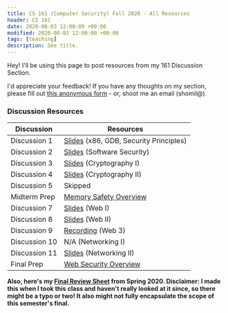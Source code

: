 ```yaml
---
title: CS 161 (Computer Security) Fall 2020 - All Resources 
header: CS 161
date: 2020-08-03 12:00:00 +00:00
modified: 2020-08-03 12:00:00 +00:00
tags: [teaching]
description: See title.
---
```


Hey! I'll be using this page to post resources from my 161 Discussion Section.

I'd appreciate your feedback! If you have any thoughts on my section, please fill out [this anonymous form](https://airtable.com/shr762qgTwjZPiTtE) - or, shoot me an email (shomil@).

### Discussion Resources

| Discussion    | Resources                                                    |
| ------------- | ------------------------------------------------------------ |
| Discussion 1  | [Slides](https://docs.google.com/presentation/d/1OYOOFLmgXjXrM3-hR5VxG2D32jqkwp_sRg6lz16gyOs/edit?usp=sharing) (x86, GDB, Security Principles) |
| Discussion 2  | [Slides](https://docs.google.com/presentation/d/1SqSnj4xS8q_uxFkACQgmYOJNNlfxlyNQakyE4560qKc/edit#slide=id.g8209333073_0_206) (Software Security) |
| Discussion 3  | [Slides](https://docs.google.com/presentation/d/1v7SVzHOfGTwbflBaG9GUGNgCo4ICk53r2aUEZEz43g8/edit#slide=id.g5494e9ae68f8f5ff_0) (Cryptography I) |
| Discussion 4  | [Slides](https://docs.google.com/presentation/d/1lPI0fxq80SKtJSLqMHB-DoEjpEyF6mTqO6u5X0TbH0U/edit?usp=sharing) (Cryptography II) |
| Discussion 5  | Skipped                                                      |
| Midterm Prep  | [Memory Safety Overview](https://docs.google.com/presentation/d/1xO4ZkrH6nINjYx983gelKa0bqE3yGmWP0XZPBkv1wD0/edit) |
| Discussion 7  | [Slides](https://docs.google.com/presentation/d/1fvKVqIS-WW7HWYzLFtCJb29woEX5ME9sX2qHLUQSzU0/edit#slide=id.ga392e0669f_0_340) (Web I) |
| Discussion 8  | [Slides](https://docs.google.com/presentation/d/1lg1Q3xy1kz34TU6JLUkavcNGQ-8tZHrRkVQ6J3E12t0/edit) (Web II) |
| Discussion 9  | [Recording](https://cs161.org/lecture?kaltura_video_id=1_ixjil8vy) (Web 3) |
| Discussion 10 | N/A (Networking I)                                           |
| Discussion 11 | [Slides](https://docs.google.com/presentation/d/1ryxmz2ws55JUrsIHV5hfvt0Z-rmTpKqbCMqyxAPPOFo/edit#slide=id.gac67ff50c0_0_0) (Networking II) |
| Final Prep    | [Web Security Overview](https://docs.google.com/presentation/d/12-SmMoqB8ZtjGfmDaPv2fn7WPkFezme4Ifk7vHMFV-k/edit#slide=id.g9024c405af_0_160) |

**Also, here's my [Final Review Sheet](https://shomil.me/assets/pdf/161/final.pdf) from Spring 2020. Disclaimer: I made this when I took this class and haven't really looked at it since, so there might be a typo or two! It also might not fully encapsulate the scope of this semester's final.**

